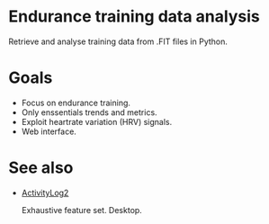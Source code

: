 # Endurance training data analysis

Retrieve and analyse training data from .FIT files in Python.

# Goals

- Focus on endurance training.
- Only enssentials trends and metrics.
- Exploit heartrate variation (HRV) signals.
- Web interface.

# See also

- [ActivityLog2](https://github.com/alex-hhh/ActivityLog2)

  Exhaustive feature set. Desktop.
